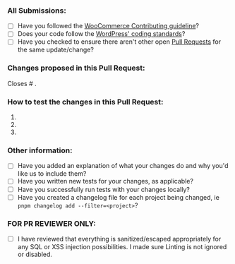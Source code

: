### All Submissions:

-   [ ] Have you followed the [WooCommerce Contributing guideline](https://github.com/woocommerce/woocommerce/blob/trunk/.github/CONTRIBUTING.md)?
-   [ ] Does your code follow the [WordPress' coding standards](https://make.wordpress.org/core/handbook/best-practices/coding-standards/)?
-   [ ] Have you checked to ensure there aren't other open [Pull Requests](https://github.com/woocommerce/woocommerce/pulls) for the same update/change?

<!-- Mark completed items with an [x] -->

<!-- You can erase any parts of this template not applicable to your Pull Request. -->

### Changes proposed in this Pull Request:

<!-- Describe the changes made to this Pull Request and the reason for such changes. -->

Closes # .

### How to test the changes in this Pull Request:

1.
2.
3.

### Other information:

-   [ ] Have you added an explanation of what your changes do and why you'd like us to include them?
-   [ ] Have you written new tests for your changes, as applicable?
-   [ ] Have you successfully run tests with your changes locally?
-   [ ] Have you created a changelog file for each project being changed, ie `pnpm changelog add --filter=<project>`?

<!-- Mark completed items with an [x] -->

### FOR PR REVIEWER ONLY:

-   [ ] I have reviewed that everything is sanitized/escaped appropriately for any SQL or XSS injection possibilities. I made sure Linting is not ignored or disabled.
